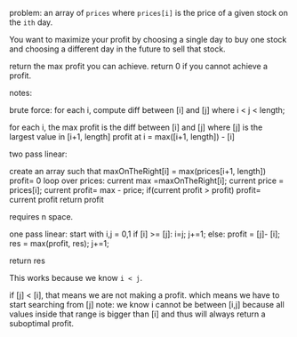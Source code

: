 problem:
an array of `prices` where `prices[i]` is the price of a given stock on the `ith` day.

You want to maximize your profit by choosing a single day to buy one stock and choosing a different day in the future to sell that stock.

return the max profit you can achieve.
return 0 if you cannot achieve a profit.

notes:

brute force:
for each i, compute diff between [i] and [j] where i < j < length;

for each i, the max profit is the diff between [i] and [j] where [j] is the largest value in [i+1, length]
profit at i = max([i+1, length]) - [i]

two pass linear:

create an array such that maxOnTheRight[i] = max(prices[i+1, length])
profit= 0
loop over prices:
    current max =maxOnTheRight[i];
    current price = prices[i];
    current profit= max - price;
    if(current profit > profit)
        profit= current profit
return profit

requires n space.



one pass linear:
start with i,j = 0,1
if [i] >= [j]:
    i=j;
    j+=1;
else:
    profit = [j]- [i];
    res = max(profit, res);
    j+=1;

return res

This works because we know `i < j`.

if [j] < [i], that means we are not making a profit.
    which means we have to start searching from [j]
    note: we know i cannot be between [i,j] because all values inside that range is bigger than [i] and thus will always return a suboptimal profit.

